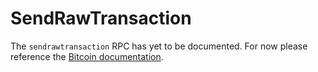 # SendRawTransaction

The `sendrawtransaction` RPC has yet to be documented. For now please
reference the
[Bitcoin documentation](https://bitcoin.org/en/developer-reference#sendrawtransaction).
